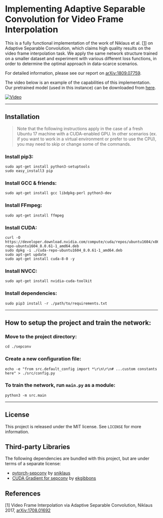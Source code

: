 # Implementing Adaptive Separable Convolution for Video Frame Interpolation

This is a fully functional implementation of the work of Niklaus et al. \[[1](#references)\] on Adaptive Separable Convolution, which claims high quality results on the video frame interpolation task. We apply the same network structure trained on a smaller dataset and experiment with various different loss functions, in order to determine the optimal approach in data-scarce scenarios.

For detailed information, please see our report on [arXiv:1809.07759](https://arxiv.org/abs/1809.07759).

The video below is an example of the capabilities of this implementation. Our pretrained model (used in this instance) can be downloaded from [here](https://people.kth.se/~carlora/sepconv/pretrained.pth).

<a href="https://vimeo.com/272619630" target="_blank">
<img src="https://people.kth.se/~carlora/sepconv/vimeo.jpg" alt="Video">
</a>

---

## Installation
> Note that the following instructions apply in the case of a fresh Ubuntu 17 machine with a CUDA-enabled GPU. In other scenarios (ex. if you want to work in a virtual environment or prefer to use the CPU), you may need to skip or change some of the commands.

### Install pip3:
```
sudo apt-get install python3-setuptools
sudo easy_install3 pip
```

### Install GCC & friends:
```
sudo apt-get install gcc libdpkg-perl python3-dev
```

### Install FFmpeg:
```
sudo apt-get install ffmpeg
```

### Install CUDA:
```
curl -O https://developer.download.nvidia.com/compute/cuda/repos/ubuntu1604/x86_64/cuda-repo-ubuntu1604_8.0.61-1_amd64.deb
sudo dpkg -i ./cuda-repo-ubuntu1604_8.0.61-1_amd64.deb
sudo apt-get update
sudo apt-get install cuda-8-0 -y
```

### Install NVCC:
```
sudo apt-get install nvidia-cuda-toolkit
```

### Install dependencies:
```
sudo pip3 install -r ./path/to/requirements.txt
```

-------
## How to setup the project and train the network:

### Move to the project directory:
```
cd ./sepconv
```

### Create a new configuration file:
```
echo -e "from src.default_config import *\r\n\r\n# ...custom constants here" > ./src/config.py
```

### To train the network, run `main.py` as a module:
```
python3 -m src.main
```

-------
## License

This project is released under the MIT license. See `LICENSE` for more information.

## Third-party Libraries

The following dependencies are bundled with this project, but are under terms of a separate license:
* [pytorch-sepconv](https://github.com/sniklaus/pytorch-sepconv) by [sniklaus](https://github.com/sniklaus)
* [CUDA Gradient for sepconv](https://github.com/ekgibbons/pytorch-sepconv) by [ekgibbons](https://github.com/ekgibbons)

## References

\[1\] Video Frame Interpolation via Adaptive Separable Convolution, Niklaus 2017, [arXiv:1708.01692](https://arxiv.org/abs/1708.01692)
